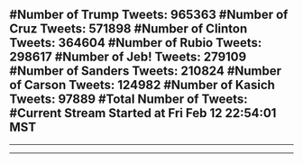 #Number of Trump Tweets: 965363
#Number of Cruz Tweets: 571898
#Number of Clinton Tweets: 364604
#Number of Rubio Tweets: 298617
#Number of Jeb! Tweets: 279109
#Number of Sanders Tweets: 210824
#Number of Carson Tweets: 124982
#Number of Kasich Tweets: 97889
#Total Number of Tweets:  
#Current Stream Started at Fri Feb 12 22:54:01 MST
---
---
---
